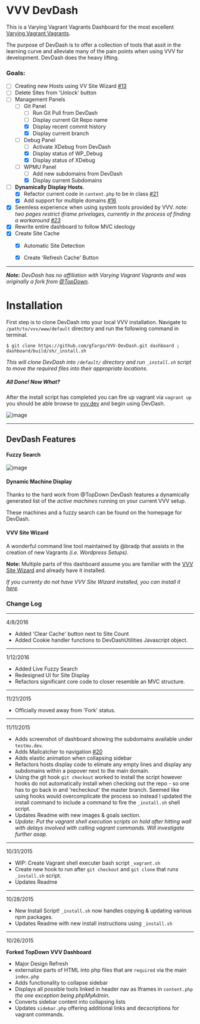 # VVV DevDash

This is a Varying Vagrant Vagrants Dashboard for the most excellent [Varying Vagrant Vagrants](https://github.com/Varying-Vagrant-Vagrants/VVV).

The purpose of DevDash is to offer a collection of tools that assit in the learning curve and alleviate many of the pain points when using VVV for development.  DevDash does the heavy lifting.

### Goals:
 - [ ] Creating new Hosts using VV Site Wizard [#13](https://github.com/GFargo/VVV-DevDash/issues/13)
 - [ ] Delete Sites from 'Unlock' button
 - [ ] Management Panels
   - [ ] Git Panel
     - [ ] Run Git Pull from DevDash
     - [ ] Display current Git Repo name
     - [x] Display recent commit history
     - [x] Display current branch
   - [ ] Debug Panel
     - [ ] Activate XDebug from DevDash
     - [x] Display status of WP_Debug
     - [x] Display status of XDebug
   - [ ] WPMU Panel
     - [ ] Add new subdomains from DevDash
     - [x] Display current Subdomains
 - [ ] **Dynamically Display Hosts**.
   - [x] Refactor current code in `content.php` to be in class [#21](https://github.com/GFargo/VVV-DevDash/issues/21)
   - [x] Add support for multiple domains [#16](https://github.com/GFargo/VVV-DevDash/issues/16) 
 - [x] Seemless experience when using system tools provided by VVV. _note: two pages restrict iframe privelages, currently in the process of finding a workaround [#23](https://github.com/GFargo/VVV-DevDash/issues/23)_
 - [x] Rewrite entire dashboard to follow MVC ideology
 - [x] Create Site Cache
   - [x] Automatic Site Detection
   - [x] Create 'Refresh Cache' Button



---
_**Note:** DevDash has no affiliation with Varying Vagrant Vagrants and was originally a fork from [@TopDown](https://github.com/topdown/VVV-Dashboard)._



# Installation

First step is to clone DevDash into your local VVV installation.  Navigate to `/path/to/vvv/www/default` directory and run the following command in terminal.

```
$ git clone https://github.com/gfargo/VVV-DevDash.git dashboard ; dashboard/build/sh/_install.sh
```

_This will clone DevDash into `/default/` directory and run `_install.sh` script to move the required files into their appropriate locations._

##### All Done! Now What?

After the install script has completed you can fire up vagrant via `vagrant up` you should be able browse to [vvv.dev](http://vvv.dev) and begin using DevDash.

![image](http://cdn.griffenfargo.com/wp-content/uploads/sites/4/2016/03/DevDash-Dashboard.jpg)





---


## DevDash Features

#### Fuzzy Search

![image](http://griffenfargo.com/wp-content/uploads/sites/4/2016/03/DevDash-FuzzySearch.gif)


#### Dynamic Machine Display

Thanks to the hard work from @TopDown DevDash features a dynamically generated list of the _active machines_ running on your current VVV setup.  

These machines and a fuzzy search can be found on the homepage for DevDash.


#### VVV Site Wizard


A wonderful command line tool maintained by @bradp that assists in the creation of new Vagrants _(i.e. Wordpress Setups)_.

**Note:** Multiple parts of this dashboard assume you are familiar with the [VVV Site Wizard](https://github.com/aliso/vvv-site-wizard) and already have it installed. 

_If you currenty do not have VVV Site Wizard installed, you can install it [here](https://github.com/bradp/vv#installation)._



### Change Log


---
4/8/2016

 * Added 'Clear Cache' button next to Site Count
 * Added Cookie handler functions to DevDashUtilities Javascript object.

---
1/12/2016

 * Added Live Fuzzy Search 
 * Redesigned UI for Site Display
 * Refactors significant core code to closer resemble an MVC structure.

---
11/21/2015

 * Officially moved away from 'Fork' status.


---
11/11/2015

 * Adds screenshot of dashboard showing the subdomains available under `testmu.dev`.
 * Adds Mailcatcher to navigation [#20](https://github.com/GFargo/VVV-DevDash/issues/20)
 * Adds elastic animation when collapsing sidebar
 * Refactors hosts display code to elimate any empty lines and display any subdomains within a popover next to the main domain.
 * Using the git hook `git checkout` worked to install the script however hooks do not automatically install when checking out the repo - so one has to go back in and 'recheckout' the master branch.  Seemed like using hooks would overcomplicate the process so instead I updated the install command to include a command to fire the `_install.sh` shell script.
 * Updates Readme with new images & goals section.
 * _Update: Put the vagrant shell execution scripts on hold after hitting wall with delays involved with calling vagrant commands.  Will investigate further asap._


---
10/31/2015

 * WIP: Create Vagrant shell executer bash script `_vagrant.sh`
 * Create new hook to run after `git checkout` and `git clone` that runs `_install.sh` script.
 * Updates Readme


---
10/28/2015

 * New Install Script! `_install.sh` now handles copying & updating various npm packages.
 * Updates Readme with new install instructions using `_install.sh`




---
10/26/2015

**Forked TopDown VVV Dashboard**

* Major Design Refresh
* externalize parts of HTML into php files that are `required` via the main `index.php`
* Adds functionality to collapse sidebar
* Displays all possible tools linked in header nav as Iframes in `content.php`  _the one exception being phpMyAdmin_.
* Converts sidebar content into collapsing lists
* Updates `sidebar.php` offering additional links and decscriptions for vagrant commands.